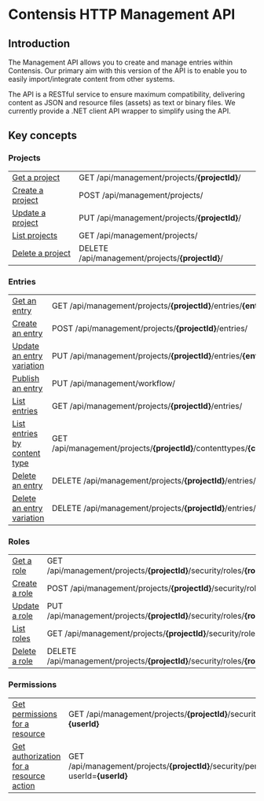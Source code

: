 # Contensis HTTP Management API

## Introduction

The Management API allows you to create and manage entries within Contensis. 
Our primary aim with this version of the API is to enable you to easily import/integrate content from other systems.

The API is a RESTful service to ensure maximum compatibility, delivering content as JSON and resource files (assets) as text or binary files. We currently provide a .NET client API wrapper to simplify using the API.

## Key concepts

### Projects

|||
|-|-|
| [Get a project](/projects/get-a-project.md) | <span class="label label--get">GET</span> /api/management/projects/**{projectId}**/ |
| [Create a project](/projects/create-a-project.md) | <span class="label label--post">POST</span> /api/management/projects/ |
| [Update a project](/projects/update-a-project.md) | <span class="label label--post">PUT</span> /api/management/projects/**{projectId}**/ |
| [List projects](/projects/list-projects.md) | <span class="label label--get">GET</span> /api/management/projects/ |
| [Delete a project](/projects/delete-a-project.md) | <span class="label label--delete">DELETE</span> /api/management/projects/**{projectId}**/ |

<!-- ### Content Types

|||
|-|-|
| [Get a content type](/key-concepts/content-types.md#get-a-content-type) | <span class="label label--get">GET</span> /api/management/projects/**{projectId}**/contenttypes/**{contentTypeId}** |
| [Create a content type](/key-concepts/content-types.md#create-a-content-type) | <span class="label label--post">POST</span> /api/management/projects/**{projectId}**/contenttypes/ |
| [Update a content type](/key-concepts/content-types.md#update-a-content-type) | <span class="label label--put">PUT</span> /api/management/projects/**{projectId}**/contenttypes/**{contentTypeId}** |
| [Publish a content type](/key-concepts/content-types.md#publish-a-content-type) | <span class="label label--post">POST</span> /api/management/workflow/ |
| [List content types](/key-concepts/content-types.md#list-content-types) | <span class="label label--get">GET</span> /api/management/projects/**{projectId}**/contenttypes/ |
| [Delete a content type](/key-concepts/content-types.md#delete-a-content-type) | <span class="label label--delete">DELETE</span> /api/management/projects/**{projectId}**/contenttypes/**{contentTypeId}**/ | -->

### Entries

|||
|-|-|
| [Get an entry](/entries/get-an-entry.md) | <span class="label label--get">GET</span> /api/management/projects/**{projectId}**/entries/**{entryId}** |
| [Create an entry](/entries/create-an-entry.md) | <span class="label label--post">POST</span> /api/management/projects/**{projectId}**/entries/ |
| [Update an entry variation](/entries/update-an-entry.md) | <span class="label label--put">PUT</span> /api/management/projects/**{projectId}**/entries/**{entryId}**
| [Publish an entry](/entries/publish-an-entry.md) | <span class="label label--put">PUT</span> /api/management/workflow/ |
| [List entries](/entries/list-entries.md) | <span class="label label--get">GET</span> /api/management/projects/**{projectId}**/entries/ |
| [List entries by content type](/entries/list-entries-by-content-type.md) | <span class="label label--get">GET</span> /api/management/projects/**{projectId}**/contenttypes/**{contentTypeId}**/entries/ |
| [Delete an entry](/entries/delete-an-entry.md) | <span class="label label--delete">DELETE</span> /api/management/projects/**{projectId}**/entries/**{entryId}**
| [Delete an entry variation](/entries/delete-an-entry-variation.md) | <span class="label label--delete">DELETE</span> /api/management/projects/**{projectId}**/entries/**{entryId}**/**{language}**/

### Roles

|||
|-|-|
| [Get a role](/roles/get-a-role.md) | <span class="label label--get">GET</span> /api/management/projects/**{projectId}**/security/roles/**{roleId}** |
| [Create a role](/roles/create-a-role.md) | <span class="label label--post">POST</span> /api/management/projects/**{projectId}**/security/roles/ |
| [Update a role](/roles/update-a-role.md) | <span class="label label--put">PUT</span> /api/management/projects/**{projectId}**/security/roles/**{roleId}** 
| [List roles](/roles/list-roles.md) | <span class="label label--get">GET</span> /api/management/projects/**{projectId}**/security/roles/ |
| [Delete a role](/roles/delete-a-role.md) | <span class="label label--delete">DELETE</span> /api/management/projects/**{projectId}**/security/roles/**{roleId}** 

### Permissions
|||
|-|-|
| [Get permissions for a resource](/permissions/get-permissions-for-a-resource.md) | <span class="label label--get">GET</span> /api/management/projects/**{projectId}**/security/permissions/**{resourceType}**/**{resourceId?}**?userId=**{userId}** |
| [Get authorization for a resource action](/permissions/get-authorization-for-a-resource-action.md) | <span class="label label--get">GET</span> /api/management/projects/**{projectId}**/security/permissions/**{resourceType}**/**{resourceId?}**/actions/**{action}**?userId=**{userId}** |
